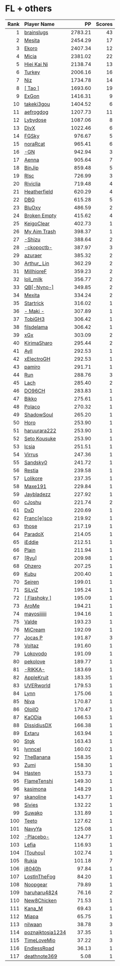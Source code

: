 # FL + others
| Rank | Player Name |  PP  | Scores |
| ----:|:----------- | ----:| ------:|
| 1 | [brainslugs](https://osu.ppy.sh/u/1911387) | 2783.21 | 43 |
| 2 | [Mesita](https://osu.ppy.sh/u/201459) | 2454.29 | 17 |
| 3 | [Ekoro](https://osu.ppy.sh/u/284905) | 2407.34 | 12 |
| 4 | [Micia](https://osu.ppy.sh/u/131118) | 2381.02 | 22 |
| 5 | [Hiei Kai Ni](https://osu.ppy.sh/u/1019389) | 2138.74 | 13 |
| 6 | [Turkey](https://osu.ppy.sh/u/762193) | 2006.16 | 16 |
| 7 | [Niz](https://osu.ppy.sh/u/1833186) | 1734.78 | 14 |
| 8 | [[ Tao ]](https://osu.ppy.sh/u/2167041) | 1693.60 | 19 |
| 9 | [ExGon](https://osu.ppy.sh/u/214187) | 1416.31 | 9 |
| 10 | [takeki3gou](https://osu.ppy.sh/u/447472) | 1404.52 | 6 |
| 11 | [aefrogdog](https://osu.ppy.sh/u/4178672) | 1207.73 | 11 |
| 12 | [Lybydose](https://osu.ppy.sh/u/64501) | 1087.06 | 8 |
| 13 | [DivX](https://osu.ppy.sh/u/957687) | 1022.46 | 6 |
| 14 | [FGSky](https://osu.ppy.sh/u/2094566) | 976.67 | 5 |
| 15 | [noraRcat](https://osu.ppy.sh/u/883939) | 965.41 | 6 |
| 16 | [-GN](https://osu.ppy.sh/u/895581) | 942.94 | 3 |
| 17 | [Aenna](https://osu.ppy.sh/u/78552) | 905.64 | 7 |
| 18 | [BinJip](https://osu.ppy.sh/u/261694) | 859.48 | 5 |
| 19 | [Rlsc](https://osu.ppy.sh/u/2110845) | 726.99 | 3 |
| 20 | [Riviclia](https://osu.ppy.sh/u/1616533) | 719.48 | 4 |
| 21 | [Heatherfield](https://osu.ppy.sh/u/296087) | 620.29 | 4 |
| 22 | [DBG](https://osu.ppy.sh/u/2526272) | 615.28 | 5 |
| 23 | [BluOxy](https://osu.ppy.sh/u/580925) | 486.59 | 2 |
| 24 | [Broken Empty](https://osu.ppy.sh/u/966050) | 415.62 | 4 |
| 25 | [KeigoClear](https://osu.ppy.sh/u/512319) | 402.73 | 1 |
| 26 | [My Aim Trash](https://osu.ppy.sh/u/903167) | 398.37 | 1 |
| 27 | [-Shizu](https://osu.ppy.sh/u/5245310) | 388.64 | 2 |
| 28 | [-ckopoctb-](https://osu.ppy.sh/u/5309909) | 387.97 | 3 |
| 29 | [azuraer](https://osu.ppy.sh/u/145851) | 385.32 | 2 |
| 30 | [Arthur_ Lin](https://osu.ppy.sh/u/1070976) | 362.29 | 2 |
| 31 | [MillhioreF](https://osu.ppy.sh/u/941094) | 359.23 | 2 |
| 32 | [loli_milk](https://osu.ppy.sh/u/355281) | 356.77 | 2 |
| 33 | [QB[-Nyno-]](https://osu.ppy.sh/u/1640616) | 349.85 | 2 |
| 34 | [Mexita](https://osu.ppy.sh/u/1800183) | 334.24 | 2 |
| 35 | [Startrick](https://osu.ppy.sh/u/2782104) | 316.02 | 1 |
| 36 | [- Maki -](https://osu.ppy.sh/u/2707094) | 307.89 | 1 |
| 37 | [TobiGH3](https://osu.ppy.sh/u/3341040) | 306.42 | 1 |
| 38 | [filsdelama](https://osu.ppy.sh/u/2831793) | 306.42 | 1 |
| 39 | [xGx](https://osu.ppy.sh/u/3790274) | 303.09 | 2 |
| 40 | [KirimaSharo](https://osu.ppy.sh/u/834399) | 295.44 | 2 |
| 41 | [Ayll](https://osu.ppy.sh/u/5680885) | 292.53 | 1 |
| 42 | [xElectroGH](https://osu.ppy.sh/u/3251373) | 292.53 | 1 |
| 43 | [pamiro](https://osu.ppy.sh/u/2095634) | 291.71 | 1 |
| 44 | [Run](https://osu.ppy.sh/u/2699624) | 288.76 | 3 |
| 45 | [Lach](https://osu.ppy.sh/u/2108620) | 285.40 | 2 |
| 46 | [DO96CH](https://osu.ppy.sh/u/4258029) | 283.83 | 1 |
| 47 | [Bikko](https://osu.ppy.sh/u/246186) | 275.61 | 1 |
| 48 | [Polaco](https://osu.ppy.sh/u/1057782) | 270.32 | 1 |
| 49 | [ShadowSoul](https://osu.ppy.sh/u/494970) | 265.20 | 1 |
| 50 | [Horo](https://osu.ppy.sh/u/992439) | 253.90 | 1 |
| 51 | [haruurara222](https://osu.ppy.sh/u/85491) | 253.90 | 1 |
| 52 | [Seto Kousuke](https://osu.ppy.sh/u/2857314) | 253.90 | 1 |
| 53 | [Icsia](https://osu.ppy.sh/u/548250) | 251.51 | 1 |
| 54 | [Virrus](https://osu.ppy.sh/u/949804) | 247.36 | 1 |
| 55 | [Sandsky0](https://osu.ppy.sh/u/2217753) | 241.72 | 1 |
| 56 | [Restia](https://osu.ppy.sh/u/647766) | 239.58 | 1 |
| 57 | [Lolikore](https://osu.ppy.sh/u/1471815) | 237.35 | 1 |
| 58 | [Maxe191](https://osu.ppy.sh/u/2184751) | 229.84 | 1 |
| 59 | [Jaybladezz](https://osu.ppy.sh/u/3725492) | 227.92 | 1 |
| 60 | [cJoshu](https://osu.ppy.sh/u/6203835) | 221.74 | 2 |
| 61 | [DxD](https://osu.ppy.sh/u/5334695) | 220.69 | 1 |
| 62 | [Franc[e]sco](https://osu.ppy.sh/u/157972) | 219.92 | 1 |
| 63 | [those](https://osu.ppy.sh/u/557166) | 217.19 | 1 |
| 64 | [ParadoX](https://osu.ppy.sh/u/3424394) | 214.05 | 1 |
| 65 | [iEddie](https://osu.ppy.sh/u/3898396) | 212.51 | 1 |
| 66 | [Plain](https://osu.ppy.sh/u/2327558) | 211.94 | 1 |
| 67 | [[Ryu]](https://osu.ppy.sh/u/561879) | 209.98 | 1 |
| 68 | [Ohzero](https://osu.ppy.sh/u/646264) | 207.25 | 1 |
| 69 | [Kubu](https://osu.ppy.sh/u/29130) | 200.40 | 1 |
| 70 | [Seiren](https://osu.ppy.sh/u/616536) | 199.01 | 1 |
| 71 | [SiLviZ](https://osu.ppy.sh/u/1687524) | 195.24 | 1 |
| 72 | [[ Flashoky ]](https://osu.ppy.sh/u/3814176) | 195.09 | 1 |
| 73 | [AroMe](https://osu.ppy.sh/u/536207) | 194.21 | 1 |
| 74 | [mayosiiiiii](https://osu.ppy.sh/u/166465) | 194.16 | 1 |
| 75 | [Valde](https://osu.ppy.sh/u/208531) | 193.23 | 1 |
| 76 | [MiCream](https://osu.ppy.sh/u/4124484) | 192.09 | 1 |
| 77 | [Jocas P](https://osu.ppy.sh/u/4355788) | 191.87 | 3 |
| 78 | [Voltaz](https://osu.ppy.sh/u/1800512) | 191.60 | 1 |
| 79 | [Lokovodo](https://osu.ppy.sh/u/2154081) | 191.09 | 1 |
| 80 | [pekolove](https://osu.ppy.sh/u/177886) | 189.77 | 1 |
| 81 | [-RIKKA-](https://osu.ppy.sh/u/2002719) | 183.69 | 1 |
| 82 | [AppleKruit](https://osu.ppy.sh/u/3712319) | 183.35 | 1 |
| 83 | [UVERworld](https://osu.ppy.sh/u/1881681) | 179.53 | 1 |
| 84 | [Lynn](https://osu.ppy.sh/u/436490) | 175.06 | 1 |
| 85 | [Niva](https://osu.ppy.sh/u/197805) | 170.87 | 1 |
| 86 | [OIoiIO](https://osu.ppy.sh/u/766042) | 170.47 | 1 |
| 87 | [KaODia](https://osu.ppy.sh/u/832913) | 166.53 | 1 |
| 88 | [DissidiusDX](https://osu.ppy.sh/u/3742782) | 166.38 | 1 |
| 89 | [Extaru](https://osu.ppy.sh/u/4498813) | 163.94 | 1 |
| 90 | [Stgk](https://osu.ppy.sh/u/307725) | 163.43 | 1 |
| 91 | [lynnceI](https://osu.ppy.sh/u/931778) | 160.02 | 1 |
| 92 | [TheBanana](https://osu.ppy.sh/u/3146113) | 158.35 | 1 |
| 93 | [Zumi](https://osu.ppy.sh/u/1333751) | 158.30 | 1 |
| 94 | [Hasten](https://osu.ppy.sh/u/1545601) | 153.73 | 1 |
| 95 | [FlameTenshi](https://osu.ppy.sh/u/4234676) | 149.30 | 1 |
| 96 | [kasimona](https://osu.ppy.sh/u/510692) | 148.29 | 1 |
| 97 | [skanoline](https://osu.ppy.sh/u/2497363) | 143.77 | 1 |
| 98 | [Sivies](https://osu.ppy.sh/u/3597096) | 132.22 | 1 |
| 99 | [Suwako](https://osu.ppy.sh/u/1308621) | 131.89 | 1 |
| 100 | [Teeto](https://osu.ppy.sh/u/3058551) | 127.62 | 1 |
| 101 | [NavyYa](https://osu.ppy.sh/u/2379437) | 125.08 | 1 |
| 102 | [-Placebo-](https://osu.ppy.sh/u/459496) | 124.77 | 1 |
| 103 | [Lefia](https://osu.ppy.sh/u/2972094) | 116.93 | 1 |
| 104 | [[Touhou]](https://osu.ppy.sh/u/834944) | 102.74 | 1 |
| 105 | [Rukia](https://osu.ppy.sh/u/3603438) | 101.18 | 7 |
| 106 | [j8040h](https://osu.ppy.sh/u/1204308) | 97.84 | 1 |
| 107 | [LostlnTheFog](https://osu.ppy.sh/u/4574288) | 84.20 | 1 |
| 108 | [Noopgear](https://osu.ppy.sh/u/3924013) | 79.89 | 1 |
| 109 | [haruharu4824](https://osu.ppy.sh/u/5173615) | 76.16 | 2 |
| 110 | [New8Chicken](https://osu.ppy.sh/u/1945524) | 71.53 | 1 |
| 111 | [Kana_M](https://osu.ppy.sh/u/742764) | 69.43 | 1 |
| 112 | [Miapa](https://osu.ppy.sh/u/765150) | 65.75 | 1 |
| 113 | [nilwaan](https://osu.ppy.sh/u/4727900) | 38.78 | 3 |
| 114 | [poznajktosia1234](https://osu.ppy.sh/u/2108928) | 37.35 | 1 |
| 115 | [TimeLoveMio](https://osu.ppy.sh/u/1446701) | 37.22 | 3 |
| 116 | [EndlessRoad](https://osu.ppy.sh/u/946985) | 36.13 | 1 |
| 117 | [deathnote369](https://osu.ppy.sh/u/2587995) | 5.08 | 1 |
